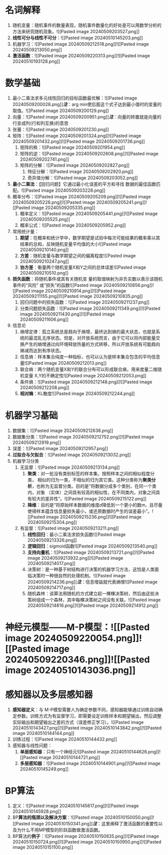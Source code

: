 # 名词解释
1. 随机变量：随机事件的数量表现，随机事件数量化的好处是可以用数学分析的方法来研究随机现象。![[Pasted image 20240509203527.png]]
2. **线性可分与线性不可分**：![[Pasted image 20240510145203.png]]
3. 机器学习：![[Pasted image 20240509212518.png]]![[Pasted image 20240509213050.png]]
4. **激活函数**：![[Pasted image 20240509220313.png]]![[Pasted image 20240510193128.png]]
# 数学基础
1. 最小二乘法求多元线性回归的目标函数最优解：![[Pasted image 20240509200028.png]]***注***：arg min使后面这个式子达到最小值时的变量的取值。![[Pasted image 20240509200129.png]]
2. 向量：![[Pasted image 20240509200951.png]]***注***：向量的转置就是向量的行变成列(行和列互换)的意思
3. 张量：![[Pasted image 20240509201230.png]]
4. 矩阵：![[Pasted image 20240509201324.png]]![[Pasted image 20240509201432.png]]![[Pasted image 20240509201736.png]]
	1. 矩阵的秩：![[Pasted image 20240509201954.png]]
	2. 矩阵的逆：![[Pasted image 20240509202608.png]]![[Pasted image 20240509202741.png]]
	3. 矩阵的分解：![[Pasted image 20240509202827.png]]
		1. 特征分解：![[Pasted image 20240509202920.png]]
		2. 奇异值分解：![[Pasted image 20240509203052.png]]
5. **最小二乘法**：【回归问题】它通过最小化误差的平方和寻找 数据的最佳函数匹配。![[Pasted image 20240509203228.png]]
6. 概率分布：![[Pasted image 20240509205209.png]]![[Pasted image 20240509205226.png]]![[Pasted image 20240509205241.png]]![[Pasted image 20240509205335.png]]
	1. 概率定义：![[Pasted image 20240509205441.png]]![[Pasted image 20240509205525.png]]
	2. 概率公式：![[Pasted image 20240509205952.png]]
7. 常用统计量：
	1. **期望**：在概率和统计学中，数学期望是试验中每次可能结果的概率乘以其结果的总和，反映随机变量平均值的大小![[Pasted image 20240509210140.png]]
	2. **方差**：随机变量与数学期望之间的偏离程度![[Pasted image 20240509210247.png]]
	3. **协方差**：衡量两个随机变量X和Y之间的总体误差![[Pasted image 20240509210510.png]]
8. **损失函数**：将随机事件或其有关随机变 量的取值映射为非负实数以表示该随机事件的“风险” 或“损失”的函数![[Pasted image 20240509210856.png]]![[Pasted image 20240509210914.png]]![[Pasted image 20240509211155.png]]![[Pasted image 20240509210835.png]]
	1. 回归问题中的损失函数：![[Pasted image 20240509211237.png]]
	2. 分类问题损失函数：![[Pasted image 20240509211349.png]]![[Pasted image 20240509211430.png]]![[Pasted image 20240509211606.png]]
9. 信息论
	1. 熵增定律：孤立系统总是趋向于熵增，最终达到熵的最大状态，也就是系统的最混乱无序状态。但是，对开放系统而言，由于它可以将内部能量交换产生的熵增通过向环境释放热量的方式转移，所以开放系统有可能趋向熵减而达到有序状态。
	2. 信息熵：样本集合纯度一种指标，也可以认为是样本集合包含的平均信息量![[Pasted image 20240509212013.png]]
	3. 联合熵：两个随机变量X和Y的联合分布可以形成联合熵，用来度量二维随机变量 X,Y的不确定性![[Pasted image 20240509212053.png]]
	4. 条件熵：![[Pasted image 20240509212148.png]]![[Pasted image 20240509212208.png]]
	5. **相对熵**：KL散度![[Pasted image 20240509212244.png]]
# 机器学习基础
1. 数据集：![[Pasted image 20240509212638.png]]
2. 数据集分类：![[Pasted image 20240509212752.png]]![[Pasted image 20240509212919.png]]
3. 误差：![[Pasted image 20240509212957.png]]
4. **过拟合与欠拟合**：![[Pasted image 20240509213032.png]]
5. 机器学习分类
	1. 无监督：![[Pasted image 20240509213134.png]]
		1. **聚类**：对一批没有类别标签的样本集，按照样本之间的相似程度分类， 相似的归为一类，不相似的归为其它类。这种分类称为**聚类分析**，也称为无监督分类。目的是“将数据分成多个类别，在同一个类内，对象 （实体）之间具有较高的相似性，在不同类内，对象之间具有较大的差异性”。![[Pasted image 20240509215122.png]]
		2. **降维**：目的是“将原始样本数据的维度𝑑降低到一个更小的数𝑚，且尽量使得样本蕴含信息量损失最小，或还原数据时产生的误差最小”。![[Pasted image 20240509215236.png]]![[Pasted image 20240509215304.png]]
	2. 有监督：![[Pasted image 20240509213211.png]]
		1. **线性回归**：最小二乘法求损失函数![[Pasted image 20240509213326.png]]
		2. **逻辑回归**：sigmoid函数![[Pasted image 20240509213540.png]]
		3. **支持向量机**：![[Pasted image 20240509213721.png]]![[Pasted image 20240509213932.png]]![[Pasted image 20240509214017.png]]
		4. 决策树：是一种基于树结构进行决策的机器学习方法，这恰是人类面临决策时一种很自然的处理机制。![[Pasted image 20240509214236.png]]***注***：信息增益就代表熵增![[Pasted image 20240509214717.png]]
		5. 随机森林：该算法用随机的方式建立起一棵棵决策树，然后由这些决策树组成一个森林，其中每棵决策树之间没有关联。![[Pasted image 20240509214816.png]]![[Pasted image 20240509214912.png]]

# 神经元模型——M-P模型：![[Pasted image 20240509220054.png]]![[Pasted image 20240509220346.png]]![[Pasted image 20240510143036.png]]
# 感知器以及多层感知器
1. **感知器定义**：与 M-P模型需要人为确定参数不同，感知器能够通过训练自动确定参数。训练方式为有监督学习，即需要设定训练样本和期望输出，然后调整实际输出和期望输出之差的方式（误差修正学习）。![[Pasted image 20240510143427.png]]![[Pasted image 20240510143842.png]]![[Pasted image 20240510144144.png]]
2. 训练过程：![[Pasted image 20240510144432.png]]
3. 感知器与线性问题：
	1. **单层感知器**：只有一个神经元![[Pasted image 20240510144626.png]]![[Pasted image 20240510144721.png]]
	2. **多层感知器**：![[Pasted image 20240510144901.png]]![[Pasted image 20240510145249.png]]

# BP算法
1. 定义：![[Pasted image 20240510145617.png]]![[Pasted image 20240510145928.png]]
2. BP**算法的瓶颈以及解决方案**：![[Pasted image 20240510150050.png]]![[Pasted image 20240510150341.png]]***注***：这里阐释了激活函数的重要性以及为什么不用MP模型的阶跃函数做激活函数。
3. BP算法的**例子**：![[Pasted image 20240510150835.png]]![[Pasted image 20240510150724.png]]![[Pasted image 20240510150950.png]]![[Pasted image 20240510151100.png]]

